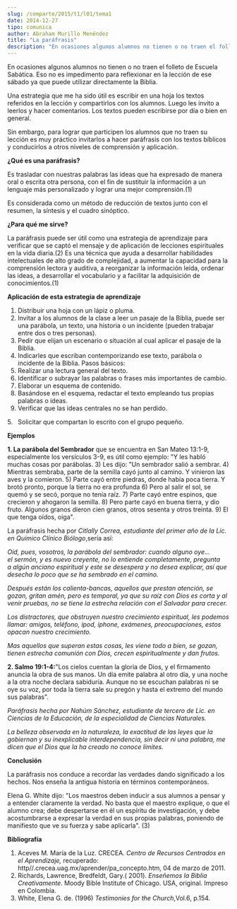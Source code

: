 ```yaml
---
slug: /comparte/2015/t1/l01/tema1
date: 2014-12-27
tipo: comunica
author: Abraham Murillo Menéndez
title: "La paráfrasis"
description: "En ocasiones algunos alumnos no tienen o no traen el folleto de Escuela  Sabática. Eso no es impedimento para reflexionar en la lección de ese sábado ya  que puede utilizar directamente la Biblia."
---
```


En ocasiones algunos alumnos no tienen o no traen el folleto de Escuela Sabática. Eso no es impedimento para reflexionar en la lección de ese sábado ya que puede utilizar directamente la Biblia.

Una estrategia que me ha sido útil es escribir en una hoja los textos referidos en la lección y compartirlos con los alumnos. Luego les invito a leerlos y hacer comentarios. Los textos pueden escribirse por día o bien en general.

Sin embargo, para lograr que participen los alumnos que no traen su lección es muy práctico invitarlos a hacer paráfrasis con los textos bíblicos y conducirlos a otros niveles de comprensión y aplicación.

**¿Qué es una paráfrasis?**

Es trasladar con nuestras palabras las ideas que ha expresado de manera oral o escrita otra persona, con el fin de sustituir la información a un lenguaje más personalizado y lograr una mejor comprensión.(1)

Es considerada como un método de reducción de textos junto con el resumen, la síntesis y el cuadro sinóptico.

**¿Para qué me sirve?**

La paráfrasis puede ser útil como una estrategia de aprendizaje para verificar que se captó el mensaje y de aplicación de lecciones espirituales en la vida diaria.(2) Es una técnica que ayuda a desarrollar habilidades intelectuales de alto grado de complejidad, a aumentar la capacidad para la comprensión lectora y auditiva, a reorganizar la información leída, ordenar las ideas, a desarrollar el vocabulario y a facilitar la adquisición de conocimientos.(1)

**Aplicación de esta estrategia de aprendizaje**

1.  Distribuir una hoja con un lápiz o pluma.
2.  Invitar a los alumnos de la clase a leer un pasaje de la Biblia, puede ser una parábola, un texto, una historia o un incidente (pueden trabajar entre dos o tres personas).
3.  Pedir que elijan un escenario o situación al cual aplicar el pasaje de la Biblia.
4.  Indicarles que escriban contemporizando ese texto, parábola o incidente de la Biblia. Pasos básicos:
5.  Realizar una lectura general del texto.
6.  Identificar o subrayar las palabras o frases más importantes de cambio.
7.  Elaborar un esquema de contenido.
8.  Basándose en el esquema, redactar el texto empleando tus propias palabras o ideas.
9.  Verificar que las ideas centrales no se han perdido.

5\.   Solicitar que compartan lo escrito con el grupo pequeño.

**Ejemplos**

**1\. La parábola del Sembrador** que se encuentra en San Mateo 13:1-9, especialmente los versículos 3-9, es útil como ejemplo: "Y les habló muchas cosas por parábolas. 3) Les dijo: "Un sembrador salió a sembrar. 4) Mientras sembraba, parte de la semilla cayó junto al camino. Y vinieron las aves y la comieron. 5) Parte cayó entre piedras, donde había poca tierra. Y brotó pronto, porque la tierra no era profunda 6) Pero al salir el sol, se quemó y se secó, porque no tenía raíz. 7) Parte cayó entre espinos, que crecieron y ahogaron la semilla. 8) Pero parte cayó en buena tierra, y dio fruto. Algunos granos dieron cien granos, otros sesenta y otros treinta. 9) El que tenga oídos, oiga".

La paráfrasis hecha por _Citlally Correa, estudiante del primer año de la Lic. en Químico Clínico Biólogo_,sería así:

_Oíd, pues, vosotros, la parábola del sembrador: cuando alguno oye... el sermón, y es nuevo creyente, no lo entiende completamente, pregunta a algún anciano espiritual y este se desespera y no desea explicar, así que desecha lo poco que se ha sembrado en el camino._

_Después están los calienta-bancas, aquellos que prestan atención, se gozan, gritan amén, pero es temporal, ya que su raíz con Dios es corta y al venir pruebas, no se tiene la estrecha relación con el Salvador para crecer._

_Los distractores, que obstruyen nuestro crecimiento espiritual, les podemos llamar: amigos, teléfono, ipod, iphone, exámenes, preocupaciones, estos opacan nuestro crecimiento._

_Mas aquellos que superan estas cosas, les viene todo a bien, se gozan, tienen estrecha comunión con Dios, crecen espiritualmente y dan frutos._

**2\. Salmo 19:1-4:**"Los cielos cuentan la gloria de Dios, y el firmamento anuncia la obra de sus manos. Un día emite palabra al otro día, y una noche a la otra noche declara sabiduría. Aunque no se escuchan palabras ni se oye su voz, por toda la tierra sale su pregón y hasta el extremo del mundo sus palabras".

_Paráfrasis hecha por Nahúm Sánchez, estudiante de tercero de Lic. en Ciencias de la Educación, de la especialidad de Ciencias Naturales._

_La belleza observada en la naturaleza, la exactitud de las leyes que la gobiernan y su inexplicable interdependencia, sin decir ni una palabra, me dicen que el Dios que la ha creado no conoce límites._

**Conclusión**

La paráfrasis nos conduce a recordar las verdades dando significado a los hechos. Nos enseña la antigua historia en términos contemporáneos.

Elena G. White dijo: "Los maestros deben inducir a sus alumnos a pensar y a entender claramente la verdad. No basta que el maestro explique, o que el alumno crea; debe despertarse en él un espíritu de investigación, y debe acostumbrarse a expresar la verdad en sus propias palabras, poniendo de manifiesto que ve su fuerza y sabe aplicarla". (3)

**Bibliografía**

1.  Aceves M. María de la Luz. CRECEA. _Centro de Recursos Centrados en el Aprendizaje,_ recuperado: http//.crecea.uag.mx/aprender/pa\_concepto.htm, 04 de marzo de 2011.
2.  Richards, Lawrence, Bredfeldt, Gary.( 2001). _Enseñemos la Biblia Creativamente_. Moody Bible Institute of Chicago. USA, original. Impreso en Colombia.
3.  White, Elena G. de. (1996) _Testimonies for the Church_,Vol.6, p.154.
